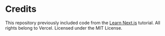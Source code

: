 # Credits

This repository previously included code from the [Learn Next.js](https://nextjs.org/learn) tutorial. All rights belong to Vercel. Licensed under the MIT License.
